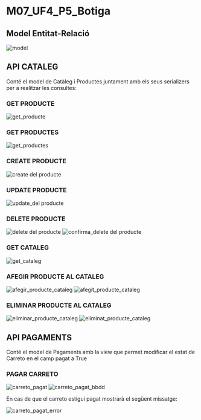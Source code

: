 # M07_UF4_P5_Botiga
<h2> Model Entitat-Relació </h2>

![model](imatges/modelentitatrelacio.png)

<h2>API CATALEG </h2>

Conté el model de Catàleg i Productes juntament amb els seus serializers per a realitzar les consultes:
<h3> GET PRODUCTE </h3>

![get_producte](imatges/get_productes.png)

<h3> GET PRODUCTES </h3>

![get_productes](imatges/get_all_productes.png)

<h3> CREATE PRODUCTE </h3>

![create del producte](imatges/create_producte.png)

<h3> UPDATE PRODUCTE </h3>

![update_del producte](imatges/update_producte.png)

<h3> DELETE PRODUCTE </h3>

![delete del producte](imatges/delete_producte.png)
![confirma_delete del producte](imatges/producte_eliminat.png)

<h3> GET CATALEG </h3>

![get_cataleg](imatges/get_cataleg.png)

<h3> AFEGIR PRODUCTE AL CATALEG </h3>

![afegir_producte_cataleg](imatges/create_producte_cataleg.png)
![afegit_producte_cataleg](imatges/producte_afegit_cataleg.png)


<h3> ELIMINAR PRODUCTE AL CATALEG </h3>

![eliminar_producte_cataleg](imatges/delete_producte_cataleg.png)
![eliminat_producte_cataleg](imatges/producte_cataleg_eliminat.png)


<h2> API PAGAMENTS </h2>

Conté el model de Pagaments amb la view que permet modificar el estat de Carreto en el camp pagat a True

<h3> PAGAR CARRETO </h3>

![carreto_pagat](imatges/carreto_pagat.png)
![carreto_pagat_bbdd](imatges/carreto_pagat_bbdd.png)

En cas de que el carreto estigui pagat mostrarà el següent missatge: 

![carreto_pagat_error](imatges/control_errors_pagaments.png)